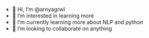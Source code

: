 - 👋 Hi, I’m @arnyagrwl
- 👀 I’m interested in learning more
- 🌱 I’m currently learning more about NLP and python
- 💞️ I’m looking to collaborate on anything


